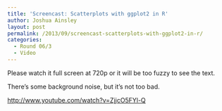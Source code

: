 ```yaml
---
title: 'Screencast: Scatterplots with ggplot2 in R'
author: Joshua Ainsley
layout: post
permalink: /2013/09/screencast-scatterplots-with-ggplot2-in-r/
categories:
  - Round 06/3
  - Video
---
```

Please watch it full screen at 720p or it will be too fuzzy to see the text.

There&#8217;s some background noise, but it&#8217;s not too bad.

<http://www.youtube.com/watch?v=ZjjcO5FYl-Q>